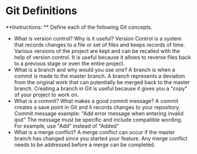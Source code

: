 # Git Definitions

**Instructions: ** Define each of the following Git concepts.

* What is version control?  Why is it useful?
Version Control is a system that records changes to a file or set of files and keeps records of time. Various versions of the project are kept and can be recalled with the help of version control. It is useful because it allows to reverse files back to a previous stage or even the entire project.
* What is a branch and why would you use one?
A branch is when a commit is made to the master branch. A branch represents a deviation from the original work that can potentially be merged back to the master branch. Creating a branch in Git is useful because it gives you a "copy" of your project to work on. 
* What is a commit? What makes a good commit message?
A commit creates a save point in Git and it records changes to your repository. 
Commit message example: "Add error message when entering invalid iput"
The message must be specific and include compatible wording. For example, use "Add" instead of "Added"
* What is a merge conflict?
A merge conflict can occur if the master branch has changed since you started your feature. Any merge conflict needs to be addressed before a merge can be completed.

